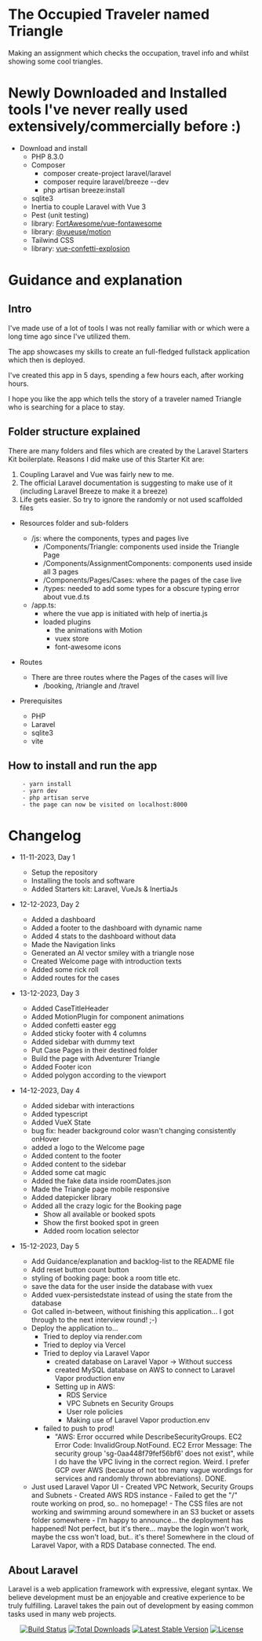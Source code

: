 # The Occupied Traveler named Triangle
Making an assignment which checks the occupation, travel info and whilst showing some cool triangles.

# Newly Downloaded and Installed tools I've never really used extensively/commercially before :)  
- Download and install
    - PHP 8.3.0
    - Composer
        - composer create-project laravel/laravel 
        - composer require laravel/breeze --dev
        - php artisan breeze:install
    - sqlite3
    - Inertia to couple Laravel with Vue 3
    - Pest (unit testing)
    - library: [FortAwesome/vue-fontawesome](https://github.com/FortAwesome/vue-fontawesome)
    - library: [@vueuse/motion](https://github.com/vueuse/motion)
    - Tailwind CSS
    - library: [vue-confetti-explosion](https://github.com/valgeirb/vue-confetti-explosion)

# Guidance and explanation
## Intro
I've made use of a lot of tools I was not really familiar with or which were a long time ago
since I've utilized them.

The app showcases my skills to create an full-fledged fullstack application which then is deployed.

I've created this app in 5 days, spending a few hours each, after working hours.

I hope you like the app which tells the story of a traveler named Triangle who is searching for a place to stay.

## Folder structure explained
There are many folders and files which are created by the Laravel Starters Kit boilerplate.
Reasons I did make use of this Starter Kit are:
1. Coupling Laravel and Vue was fairly new to me.
2. The official Laravel documentation is suggesting to make use of it (including Laravel Breeze to make it a breeze)
3. Life gets easier. So try to ignore the randomly or not used scaffolded files

- Resources folder and sub-folders
    - /js: where the components, types and pages live
        - /Components/Triangle: components used inside the Triangle Page
        - /Components/AssignmentComponents: components used inside all 3 pages
        - /Components/Pages/Cases: where the pages of the case live
        - /types: needed to add some types for a obscure typing error about vue.d.ts
    - /app.ts:
        - where the vue app is initiated with help of inertia.js 
        - loaded plugins
            - the animations with Motion
            - vuex store
            - font-awesome icons

- Routes
    - There are three routes where the Pages of the cases will live
        - /booking, /triangle and /travel

- Prerequisites
    - PHP
    - Laravel
    - sqlite3
    - vite

## How to install and run the app
        - yarn install
        - yarn dev
        - php artisan serve
        - the page can now be visited on localhost:8000

# Changelog
 - 11-11-2023, Day 1
    - Setup the repository
    - Installing the tools and software
    - Added Starters kit: Laravel, VueJs & InertiaJs 

 - 12-12-2023, Day 2
    - Added a dashboard
    - Added a footer to the dashboard with dynamic name
    - Added 4 stats to the dashboard without data
    - Made the Navigation links
    - Generated an AI vector smiley with a triangle nose
    - Created Welcome page with introduction texts
    - Added some rick roll
    - Added routes for the cases

- 13-12-2023, Day 3
    - Added CaseTitleHeader
    - Added MotionPlugin for component animations
    - Added confetti easter egg
    - Added sticky footer with 4 columns
    - Added sidebar with dummy text
    - Put Case Pages in their destined folder
    - Build the page with Adventurer Triangle
    - Added Footer icon
    - Added polygon according to the viewport

- 14-12-2023, Day 4
    - Added sidebar with interactions
    - Added typescript
    - Added VueX State
    - bug fix: header background color wasn't changing consistently onHover
    - added a logo to the Welcome page
    - Added content to the footer
    - Added content to the sidebar
    - Added some cat magic
    - Added the fake data inside roomDates.json
    - Made the Triangle page mobile responsive
    - Added datepicker library
    - Added all the crazy logic for the Booking page
        - Show all available or booked spots
        - Show the first booked spot in green
        - Added room location selector 

- 15-12-2023, Day 5
    - Add Guidance/explanation and backlog-list to the README file
    - Add reset button count button
    - styling of booking page: book a room title etc.
    - save the data for the user inside the database with vuex
    - Added vuex-persistedstate instead of using the state from the database
    - Got called in-between, without finishing this application... I got through to the next interview round! ;-)
    - Deploy the application to...
        - Tried to deploy via render.com
        - Tried to deploy via Vercel
        - Tried to deploy via Laravel Vapor
            - created database on Laravel Vapor -> Without success
            - created MySQL database on AWS to connect to Laravel Vapor production env
            - Setting up in AWS:
                - RDS Service
                - VPC Subnets en Security Groups
                - User role policies
                - Making use of Laravel Vapor production.env
        - failed to push to prod!
            - "AWS: Error occurred while DescribeSecurityGroups. EC2 Error Code: InvalidGroup.NotFound. EC2 Error Message: The security group 'sg-0aa448f79fef56bf6' does not exist", while I do have the VPC living in the correct region. Weird. I prefer GCP over AWS (because of not too many vague wordings for services and randomly thrown abbreviations). DONE.
    - Just used Laravel Vapor UI
            - Created VPC Network, Security Groups and Subnets
            - Created AWS RDS instance
            - Failed to get the "/" route working on prod, so.. no homepage!
            - The CSS files are not working and swimming around somewhere in an S3 bucket or assets folder somewhere
            - I'm happy to announce... the deployment has happened! Not perfect, but it's there... maybe the login won't work, maybe the css won't load, but.. it's there! Somewhere in the cloud of Laravel Vapor, with a RDS Database connected. The end.

    

<!-- 
backlog-list:
    - Triangle Page
        - make the images a circle and aligned correctly

    - Booking page
        - able to book room and cancel booking
        - form functionality, submit form on button click

    - Travel Kilometers page
        - Create the endpoints coupled against data in the laravel backend 
        - Fetch the endpoints in the frontend to show numbers
        - Explain the endpoints and why you choose to add those
        - User
            - make the mail verification functioning
            - show the user verification on the travel page underneath the endpoint data
-->

## About Laravel

Laravel is a web application framework with expressive, elegant syntax. We believe development must be an enjoyable and creative experience to be truly fulfilling. Laravel takes the pain out of development by easing common tasks used in many web projects.

<p align="center">
<a href="https://github.com/laravel/framework/actions"><img src="https://github.com/laravel/framework/workflows/tests/badge.svg" alt="Build Status"></a>
<a href="https://packagist.org/packages/laravel/framework"><img src="https://img.shields.io/packagist/dt/laravel/framework" alt="Total Downloads"></a>
<a href="https://packagist.org/packages/laravel/framework"><img src="https://img.shields.io/packagist/v/laravel/framework" alt="Latest Stable Version"></a>
<a href="https://packagist.org/packages/laravel/framework"><img src="https://img.shields.io/packagist/l/laravel/framework" alt="License"></a>
</p>
